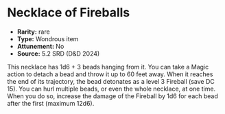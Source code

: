 
# Necklace of Fireballs

* **Rarity:** rare
* **Type:** Wondrous item
* **Attunement:** No
* **Source:** 5.2 SRD (D&D 2024)


This necklace has 1d6 + 3 beads hanging from it. You can take a Magic action to detach a bead and throw it up to 60 feet away. When it reaches the end of its trajectory, the bead detonates as a level 3 Fireball (save DC 15). You can hurl multiple beads, or even the whole necklace, at one time. When you do so, increase the damage of the Fireball by 1d6 for each bead after the first (maximum 12d6).
